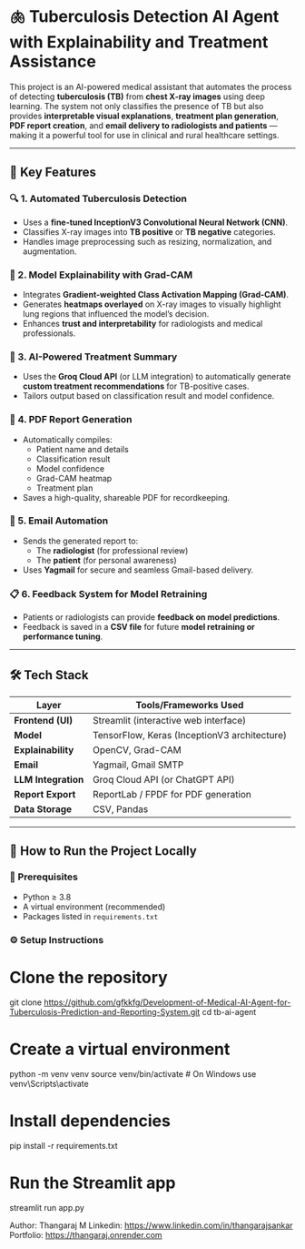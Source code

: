 # 🫁 Tuberculosis Detection AI Agent with Explainability and Treatment Assistance

This project is an AI-powered medical assistant that automates the process of detecting **tuberculosis (TB)** from **chest X-ray images** using deep learning. The system not only classifies the presence of TB but also provides **interpretable visual explanations**, **treatment plan generation**, **PDF report creation**, and **email delivery to radiologists and patients** — making it a powerful tool for use in clinical and rural healthcare settings.

---

## 📌 Key Features

### 🔍 1. **Automated Tuberculosis Detection**
- Uses a **fine-tuned InceptionV3 Convolutional Neural Network (CNN)**.
- Classifies X-ray images into **TB positive** or **TB negative** categories.
- Handles image preprocessing such as resizing, normalization, and augmentation.

### 🧠 2. **Model Explainability with Grad-CAM**
- Integrates **Gradient-weighted Class Activation Mapping (Grad-CAM)**.
- Generates **heatmaps overlayed** on X-ray images to visually highlight lung regions that influenced the model’s decision.
- Enhances **trust and interpretability** for radiologists and medical professionals.

### 💬 3. **AI-Powered Treatment Summary**
- Uses the **Groq Cloud API** (or LLM integration) to automatically generate **custom treatment recommendations** for TB-positive cases.
- Tailors output based on classification result and model confidence.

### 🧾 4. **PDF Report Generation**
- Automatically compiles:
  - Patient name and details
  - Classification result
  - Model confidence
  - Grad-CAM heatmap
  - Treatment plan
- Saves a high-quality, shareable PDF for recordkeeping.

### 📧 5. **Email Automation**
- Sends the generated report to:
  - The **radiologist** (for professional review)
  - The **patient** (for personal awareness)
- Uses **Yagmail** for secure and seamless Gmail-based delivery.

### 📋 6. **Feedback System for Model Retraining**
- Patients or radiologists can provide **feedback on model predictions**.
- Feedback is saved in a **CSV file** for future **model retraining or performance tuning**.

---

## 🛠️ Tech Stack

| Layer              | Tools/Frameworks Used                    |
|-------------------|-------------------------------------------|
| **Frontend (UI)** | Streamlit (interactive web interface)     |
| **Model**         | TensorFlow, Keras (InceptionV3 architecture) |
| **Explainability**| OpenCV, Grad-CAM                          |
| **Email**         | Yagmail, Gmail SMTP                       |
| **LLM Integration**| Groq Cloud API (or ChatGPT API)           |
| **Report Export** | ReportLab / FPDF for PDF generation       |
| **Data Storage**  | CSV, Pandas                               |

---

## 🧪 How to Run the Project Locally

### 🔧 Prerequisites
- Python ≥ 3.8
- A virtual environment (recommended)
- Packages listed in `requirements.txt`

### ⚙️ Setup Instructions

# Clone the repository
git clone https://github.com/gfkkfg/Development-of-Medical-AI-Agent-for-Tuberculosis-Prediction-and-Reporting-System.git
cd tb-ai-agent

# Create a virtual environment
python -m venv venv
source venv/bin/activate  # On Windows use venv\Scripts\activate

# Install dependencies
pip install -r requirements.txt

# Run the Streamlit app
streamlit run app.py

Author: Thangaraj M
Linkedin: https://www.linkedin.com/in/thangarajsankar
Portfolio: https://thangaraj.onrender.com
